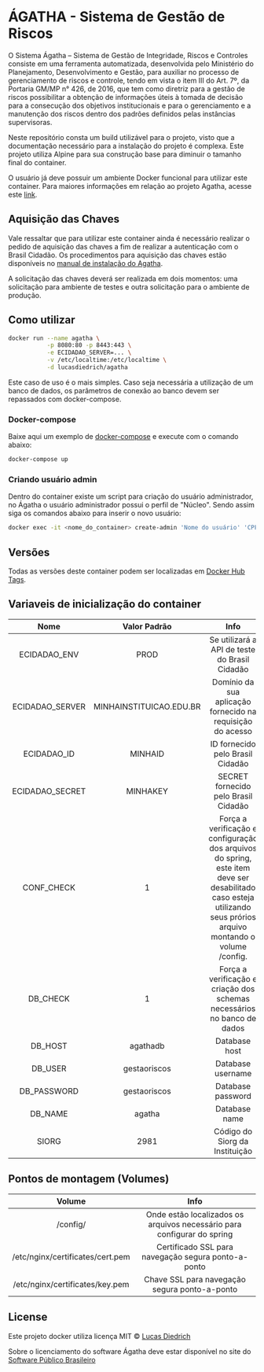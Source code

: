 # ÁGATHA - Sistema de Gestão de Riscos

O Sistema Ágatha – Sistema de Gestão de Integridade, Riscos e Controles consiste em uma ferramenta automatizada, desenvolvida pelo Ministério do Planejamento, Desenvolvimento e Gestão, para auxiliar no processo de gerenciamento de riscos e controle, tendo em vista o item III do Art. 7º, da Portaria GM/MP n° 426, de 2016, que tem como diretriz para a gestão de riscos possibilitar a obtenção de informações úteis à tomada de decisão para a consecução dos objetivos  institucionais e para o gerenciamento e a manutenção dos riscos dentro dos padrões definidos pelas instâncias supervisoras. 

Neste repositório consta um build utilizável para o projeto, visto que a documentação necessário para a instalação do projeto é complexa. Este projeto utiliza Alpine para sua construção base para diminuir o tamanho final do container.

O usuário já deve possuir um ambiente Docker funcional para utilizar este container. Para maiores informações em relação ao projeto Agatha, acesse este [link](https://softwarepublico.gov.br/social/agatha).

## Aquisição das Chaves

Vale ressaltar que para utilizar este container ainda é necessário realizar o pedido de aquisição das chaves a fim de realizar a autenticação com o Brasil Cidadão. Os procedimentos para aquisição das chaves estão disponíveis no [manual de instalação do Agatha](https://softwarepublico.gov.br/social/articles/0005/2222/Manual_de_Instala__o_Agatha.pdf). 

A solicitação das chaves deverá ser realizada em dois momentos: uma solicitação para ambiente de testes e outra solicitação para o ambiente de produção.

## Como utilizar


```bash
docker run --name agatha \
           -p 8080:80 -p 8443:443 \
           -e ECIDADAO_SERVER=... \
           -v /etc/localtime:/etc/localtime \
           -d lucasdiedrich/agatha
```

Este caso de uso é o mais simples.  Caso seja necessária a utilização de um banco de dados, os parâmetros de conexão ao banco devem ser repassados com docker-compose.

### Docker-compose

Baixe aqui um exemplo de [docker-compose](https://github.com/lucasdiedrich/agatha/blob/master/docker-compose.yml) e execute com o comando abaixo:

```bash
docker-compose up
```

### Criando usuário admin

Dentro do container existe um script para criação do usuário administrador, no Ágatha o usuário administrador possui o perfil de "Núcleo". Sendo assim siga os comandos abaixo para inserir o novo usuário:

```bash
docker exec -it <nome_do_container> create-admin 'Nome do usuário' 'CPF00000000000' 'meuemail@gmail.com'
```

## Versões

Todas as versões deste container podem ser localizadas em [Docker Hub Tags](https://hub.docker.com/r/lucasdiedrich/agatha/tags/).

## Variaveis de inicialização do container

|  Nome  | Valor Padrão | Info |
|:------:|:-------:|:-------:|
| ECIDADAO_ENV |  PROD  | Se utilizará a API de teste do Brasil Cidadão |
| ECIDADAO_SERVER |  MINHAINSTITUICAO.EDU.BR  | Domínio da sua aplicação fornecido na requisição do acesso  |
| ECIDADAO_ID |  MINHAID  | ID fornecido pelo Brasil Cidadão |
| ECIDADAO_SECRET |  MINHAKEY  | SECRET fornecido pelo Brasil Cidadão |
|   CONF_CHECK  | 1 | Força a verificação e configuração dos arquivos do spring, este item deve ser desabilitado caso esteja utilizando seus prórios arquivo montando o volume /config. |
|   DB_CHECK  | 1 | Força a verificação e criação dos schemas necessários no banco de dados |
|   DB_HOST  | agathadb | Database host |
|   DB_USER  | gestaoriscos | Database username |
|   DB_PASSWORD  | gestaoriscos | Database password |
|   DB_NAME  | agatha | Database name |
|   SIORG  | 2981 | Código do Siorg da Instituição |

## Pontos de montagem (Volumes)

|  Volume  | Info |
|:------:|:-------:|
| /config/ | Onde estão localizados os arquivos necessário para configurar do spring |
| /etc/nginx/certificates/cert.pem | Certificado SSL para navegação segura ponto-a-ponto |
| /etc/nginx/certificates/key.pem | Chave SSL para navegação segura ponto-a-ponto |

## License

Este projeto docker utiliza licença MIT © [Lucas Diedrich](https://github.com/lucasdiedrich)

Sobre o licenciamento do software Ágatha deve estar disponível no site do [Software Público Brasileiro](https://softwarepublico.gov.br/social/agatha)
